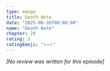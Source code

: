 ```yaml
---
type: manga
title: Death Note
date: "2025-08-26T00:00:00"
name: "Death Note"
chapter: 29
rating: 3
ratingEmoji: "⭐️⭐️⭐️"
---
```


_[No review was written for this episode]_